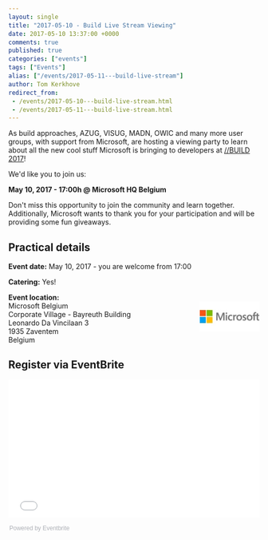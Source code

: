 ```yaml
---
layout: single
title: "2017-05-10 - Build Live Stream Viewing"
date: 2017-05-10 13:37:00 +0000
comments: true
published: true
categories: ["events"]
tags: ["Events"]
alias: ["/events/2017-05-11---build-live-stream"]
author: Tom Kerkhove
redirect_from:
 - /events/2017-05-10---build-live-stream.html
 - /events/2017-05-11---build-live-stream.html
---
```


As build approaches, AZUG, VISUG, MADN, OWIC and many more user groups, with support from Microsoft, are hosting a viewing party to learn about all the new cool stuff Microsoft is bringing to developers at [//BUILD 2017](https://build.microsoft.com/)!

We'd like you to join us:

**May 10, 2017 - 17:00h @ Microsoft HQ Belgium**

Don't miss this opportunity to join the community and learn together. Additionally, Microsoft wants to thank you for your participation and will be providing some fun giveaways. 

## Practical details

**Event date:** May 10, 2017 - you are welcome from 17:00

**Catering:** Yes!

**Event location:**<br />
<img width="120" height="60" align="right" alt="" src="/assets/media/sponsors/logo-microsoft.jpg">
Microsoft Belgium<br />
Corporate Village - Bayreuth Building<br />
Leonardo Da Vincilaan 3<br />
1935 Zaventem<br />
Belgium


## Register via EventBrite
<div style="width:100%; text-align:left;"><iframe src="//eventbrite.com/tickets-external?eid=33829477879&ref=etckt" frameborder="0" height="275" width="100%" vspace="0" hspace="0" marginheight="5" marginwidth="5" scrolling="auto" allowtransparency="true"></iframe><div style="font-family:Helvetica, Arial; font-size:12px; padding:10px 0 5px; margin:2px; width:100%; text-align:left;" ><a class="powered-by-eb" style="color: #ADB0B6; text-decoration: none;" target="_blank" href="http://www.eventbrite.com/">Powered by Eventbrite</a></div></div>